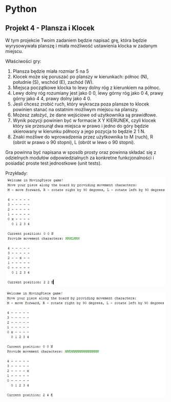 # Python
## Projekt 4 - Plansza i Klocek

W tym projekcie Twoim zadaniem będzie napisać grę, która będzie wyrysowywała planszę i miała możliwość ustawienia klocka w zadanym miejscu.

Właściwości gry: 

1. Plansza będzie miała rozmiar 5 na 5
2. Klocek może się poruszać po planszy w kierunkach: północ (N), południe (S), wschód (E), zachód (W).
3. Miejsca początkowe klocka to lewy dolny róg z kierunkiem na północ.
4. Lewy dolny róg rozumiany jest jako 0 0, lewy górny róg jako 0 4, prawy górny jako 4 4, prawy dolny jako 4 0.
5. Jesli chcesz zrobić ruch, który wykracza poza plansze to klocek powinien stanać na ostatnim możliwym miejscu na planszy.
6. Możesz założyć, że dane wejściowe od użytkownika są prawidłowe.
7. Wynik pozycji powinien być w formacie X Y KIERUNEK, czyli klocek który sie przesunął dwa miejsca w prawo i jedno do góry będzie skierowany
w kierunku północy a jego pozycja to będzie 2 1 N.
8. Znaki możliwe do wprowadzenia przez użytkownika to M (ruch), R (obrót w prawo o 90 stopni), L (obrót w lewo o 90 stopni).

Gra powinna być napisana w sposób prosty oraz powinna składać się z odzielnych modułów odpowiedzialnych za konkretne funkcjonalności i posiadać proste test jednostkowe (unit tests).

Przykłady:  
![alt Screen_1](../5_Materialy_Pomocnicze/plansza_klocek_1.png)  

![alt Screen_1](../5_Materialy_Pomocnicze/plansza_klocek_2.png)


